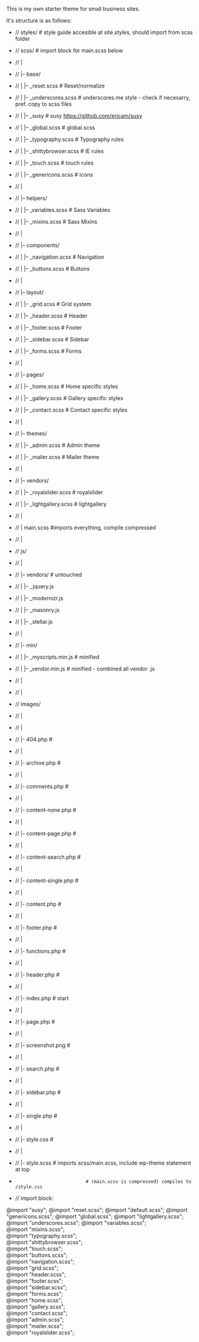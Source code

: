 This is my own starter theme for small business sites. 

It's structure is as follows:


* // styles/ 			# style guide accesible at site.styles, should import from scss folder

* // scss/ 			# import block for main.scss below
* // | 
* // |– base/ 
* // |   |– _reset.scss           # Reset/normalize 
* // |   |– _underscores.scss     # underscores.me style - check if necesarry, pref. copy to scss files
* // |   |– _susy        			# susy https://github.com/ericam/susy
* // |   |– _global.scss        	# global.scss
* // |   |– _typography.scss      # Typography rules 
* // |   |– _shittybrowser.scss   # IE rules 
* // |   |– _touch.scss   		# touch rules 
* // |   |– _genericons.scss  	# icons
* // |
* // |– helpers/ 
* // |   |– _variables.scss   # Sass Variables 
* // |   |– _mixins.scss      # Sass Mixins 
* // | 
* // |– components/ 
* // |   |– _navigation.scss  # Navigation 
* // |   |– _buttons.scss     # Buttons
* // | 
* // |– layout/ 
* // |   |– _grid.scss        # Grid system 
* // |   |– _header.scss      # Header 
* // |   |– _footer.scss      # Footer 
* // |   |– _sidebar.scss     # Sidebar 
* // |   |– _forms.scss       # Forms 
* // | 
* // |– pages/ 
* // |   |– _home.scss        # Home specific styles 
* // |   |– _gallery.scss     # Gallery specific styles 
* // |   |– _contact.scss     # Contact specific styles 
* // | 
* // |– themes/ 
* // |   |– _admin.scss       # Admin theme 
* // |   |– _mailer.scss      # Mailer theme 
* // | 
* // |– vendors/ 
* // |   |– _royalslider.scss    # royalslider 
* // |   |– _lightgallery.scss   # lightgallery 
* // |
* // | main.scss			#imports everything, compile compressed
* // |
* // js/ 	
* // | 
* // |– vendors/ 				# untouched
* // |   |– _jquery.js     	
* // |   |– _modernizr.js 
* // |   |– _masonry.js   
* // |   |– _stellar.js   
* // |   
* // |- min/
* // |   |– _myscripts.min.js	# minified
* // |   |– _vendor.min.js	# minified - combined all vendor .js
* // |
* // |
* // images/
* // |
* // |
* // |- 404.php					#
* // |
* // |- archive.php				#
* // |
* // |- comments.php				#
* // |
* // |- content-none.php			#
* // |
* // |- content-page.php			#
* // |
* // |- content-search.php		#
* // |
* // |- content-single.php		#
* // |
* // |- content.php				#
* // |
* // |- footer.php				#
* // |
* // |- functions.php				#
* // |
* // |- header.php				#
* // |
* // |- index.php					# start
* // |
* // |- page.php					#
* // |
* // |- screenshot.png			#
* // |
* // |- search.php				#
* // |
* // |- sidebar.php				#
* // |
* // |- single.php				#
* // |
* // |- style.css					#
* // |
* // |- style.scss				# imports scss/main.scss, include wp-theme statement at top 
* 								# (main.scss is compressed) compiles to /style.css
* // import block:

@import "susy";
@import "reset.scss";
@import "default.scss";
@import "genericons.scss";
@import "global.scss";
@import "lightgallery.scss";
@import "underscores.scss";
@import "variables.scss";  
@import "mixins.scss";  
@import "typography.scss";  
@import "shittybrowser.scss";  
@import "touch.scss";  
@import "buttons.scss";  
@import "navigation.scss";  
@import "grid.scss";  
@import "header.scss";  
@import "footer.scss";  
@import "sidebar.scss";  
@import "forms.scss";  
@import "home.scss";  
@import "gallery.scss";  
@import "contact.scss";  
@import "admin.scss";  
@import "mailer.scss";  
@import "royalslider.scss";  
